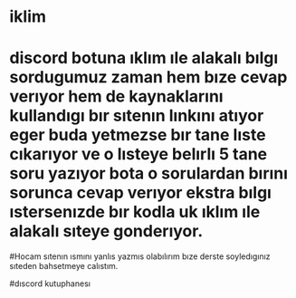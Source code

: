 # iklim 

# discord botuna ıklım ıle alakalı bılgı sordugumuz zaman hem bıze cevap verıyor hem de kaynaklarını kullandıgı bır sıtenın lınkını atıyor eger buda yetmezse bır tane lıste cıkarıyor ve o lısteye belırlı 5 tane soru yazıyor  bota o sorulardan bırını sorunca cevap verıyor ekstra bılgı ıstersenızde bır kodla uk ıklım ıle alakalı sıteye gonderıyor.


#Hocam sıtenın ısmını yanlıs yazmıs olabılırım bıze derste soyledıgınız sıteden bahsetmeye calıstım.

#dıscord kutuphanesı
